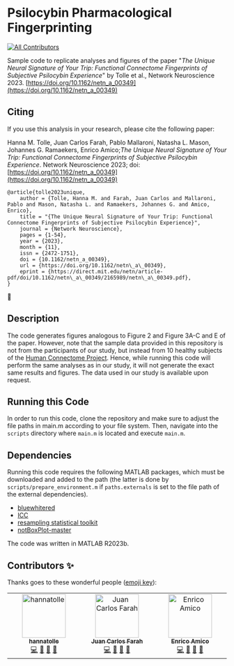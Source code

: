 # Psilocybin Pharmacological Fingerprinting
<!-- ALL-CONTRIBUTORS-BADGE:START - Do not remove or modify this section -->
[![All Contributors](https://img.shields.io/badge/all_contributors-3-orange.svg?style=flat-square)](#contributors-)
<!-- ALL-CONTRIBUTORS-BADGE:END -->

Sample code to replicate analyses and figures of the paper "*The Unique Neural Signature of Your Trip: Functional Connectome Fingerprints of Subjective Psilocybin Experience*" by Tolle et al., Network Neuroscience 2023. [https://doi.org/10.1162/netn_a_00349](https://doi.org/10.1162/netn_a_00349)

## Citing

If you use this analysis in your research, please cite the following paper:

Hanna M. Tolle, Juan Carlos Farah, Pablo Mallaroni, Natasha L. Mason, Johannes G. Ramaekers, Enrico Amico;_The Unique Neural Signature of Your Trip: Functional Connectome Fingerprints of Subjective Psilocybin Experience_. Network Neuroscience 2023; doi: [https://doi.org/10.1162/netn_a_00349](https://doi.org/10.1162/netn_a_00349)

```
@article{tolle2023unique,
    author = {Tolle, Hanna M. and Farah, Juan Carlos and Mallaroni, Pablo and Mason, Natasha L. and Ramaekers, Johannes G. and Amico, Enrico},
    title = "{The Unique Neural Signature of Your Trip: Functional Connectome Fingerprints of Subjective Psilocybin Experience}",
    journal = {Network Neuroscience},
    pages = {1-54},
    year = {2023},
    month = {11},
    issn = {2472-1751},
    doi = {10.1162/netn_a_00349},
    url = {https://doi.org/10.1162/netn\_a\_00349},
    eprint = {https://direct.mit.edu/netn/article-pdf/doi/10.1162/netn\_a\_00349/2165989/netn\_a\_00349.pdf},
}
```

🙏

## Description

The code generates figures analogous to Figure 2 and Figure 3A-C and E of the paper. However, note that the sample data provided in this repository is not from the participants of our study, but instead from 10 healthy subjects of the [Human Connectome Project](https://www.humanconnectomeproject.org). Hence, while running this code will perform the same analyses as in our study, it will not generate the exact same results and figures. The data used in our study is available upon request.

## Running this Code

In order to run this code, clone the repository and make sure to adjust the file paths in main.m according to your file system.
Then, navigate into the `scripts` directory where `main.m` is located and execute `main.m`.

## Dependencies

Running this code requires the following MATLAB packages, which must be downloaded and added to the path (the latter is done by `scripts/prepare_environment.m` if `paths.externals` is set to the file path of the external dependencies).
- [bluewhitered](https://de.mathworks.com/matlabcentral/fileexchange/4058-bluewhitered)
- [ICC](https://de.mathworks.com/matlabcentral/fileexchange/22099-intraclass-correlation-coefficient-icc)
- [resampling statistical toolkit](https://de.mathworks.com/matlabcentral/fileexchange/27960-resampling-statistical-toolkit)
- [notBoxPlot-master](https://de.mathworks.com/matlabcentral/fileexchange/26508-notboxplot)

The code was written in MATLAB R2023b.

## Contributors ✨

Thanks goes to these wonderful people ([emoji key](https://allcontributors.org/docs/en/emoji-key)):

<!-- ALL-CONTRIBUTORS-LIST:START - Do not remove or modify this section -->
<!-- prettier-ignore-start -->
<!-- markdownlint-disable -->
<table>
  <tbody>
    <tr>
      <td align="center" valign="top" width="14.28%"><a href="https://github.com/hannatolle"><img src="https://avatars.githubusercontent.com/u/88772546?v=4?s=100" width="100px;" alt="hannatolle"/><br /><sub><b>hannatolle</b></sub></a><br /><a href="https://github.com/eamico/Psilocybin_fingerprints/commits?author=hannatolle" title="Code">💻</a> <a href="https://github.com/eamico/Psilocybin_fingerprints/commits?author=hannatolle" title="Documentation">📖</a> <a href="#ideas-hannatolle" title="Ideas, Planning, & Feedback">🤔</a> <a href="#research-hannatolle" title="Research">🔬</a></td>
      <td align="center" valign="top" width="14.28%"><a href="https://juancarlosfarah.com"><img src="https://avatars.githubusercontent.com/u/1707188?v=4?s=100" width="100px;" alt="Juan Carlos Farah"/><br /><sub><b>Juan Carlos Farah</b></sub></a><br /><a href="https://github.com/eamico/Psilocybin_fingerprints/commits?author=juancarlosfarah" title="Code">💻</a> <a href="https://github.com/eamico/Psilocybin_fingerprints/commits?author=juancarlosfarah" title="Documentation">📖</a> <a href="#ideas-juancarlosfarah" title="Ideas, Planning, & Feedback">🤔</a> <a href="#research-juancarlosfarah" title="Research">🔬</a></td>
      <td align="center" valign="top" width="14.28%"><a href="https://miplab.epfl.ch/index.php/people/eamico"><img src="https://avatars.githubusercontent.com/u/6409808?v=4?s=100" width="100px;" alt="Enrico Amico"/><br /><sub><b>Enrico Amico</b></sub></a><br /><a href="https://github.com/eamico/Psilocybin_fingerprints/commits?author=eamico" title="Code">💻</a> <a href="https://github.com/eamico/Psilocybin_fingerprints/commits?author=eamico" title="Documentation">📖</a> <a href="#ideas-eamico" title="Ideas, Planning, & Feedback">🤔</a> <a href="#research-eamico" title="Research">🔬</a></td>
    </tr>
  </tbody>
</table>

<!-- markdownlint-restore -->
<!-- prettier-ignore-end -->

<!-- ALL-CONTRIBUTORS-LIST:END -->
